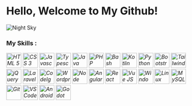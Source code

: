 # Hello, Welcome to My Github!

<img src="https://source.unsplash.com/1366x384?night-sky" alt="Night Sky">

### My Skills :

<i><img src="https://cdn.jsdelivr.net/gh/devicons/devicon/icons/html5/html5-original.svg" alt="HTML 5" height="40"></i>
<i><img src="https://cdn.jsdelivr.net/gh/devicons/devicon/icons/css3/css3-original.svg" alt="CSS 3" height="40"></i>
<i><img src="https://cdn.jsdelivr.net/gh/devicons/devicon/icons/javascript/javascript-original.svg" alt="Javascript" height="40"></i>
<i><img src="https://cdn.jsdelivr.net/gh/devicons/devicon/icons/typescript/typescript-original.svg" alt="Typescript" height="40"></i>
<i><img src="https://cdn.jsdelivr.net/gh/devicons/devicon/icons/java/java-original.svg" alt="Java" height="40"></i>
<i><img src="https://cdn.jsdelivr.net/gh/devicons/devicon/icons/php/php-original.svg" alt="PHP" height="40"></i>
<i><img src="https://cdn.jsdelivr.net/gh/devicons/devicon/icons/bash/bash-original.svg" alt="Bash" height="40"></i>
<i><img src="https://cdn.jsdelivr.net/gh/devicons/devicon/icons/kotlin/kotlin-original.svg" alt="Kotlin" height="40"></i>
<i><img src="https://cdn.jsdelivr.net/gh/devicons/devicon/icons/python/python-original.svg" alt="Python" height="40"></i>
<i><img src="https://cdn.jsdelivr.net/gh/devicons/devicon/icons/bootstrap/bootstrap-original.svg" alt="Bootstrap" height="40"></i>
<i><img src="https://cdn.jsdelivr.net/gh/devicons/devicon/icons/tailwindcss/tailwindcss-plain.svg" alt="Tailwind CSS" height="40"></i>
<i><img src="https://cdn.jsdelivr.net/gh/devicons/devicon/icons/jquery/jquery-original.svg" alt="jQuery" height="40"></i>
<i><img src="https://cdn.jsdelivr.net/gh/devicons/devicon/icons/laravel/laravel-plain.svg" alt="Laravel" height="40"></i>
<i><img src="https://cdn.jsdelivr.net/gh/devicons/devicon/icons/codeigniter/codeigniter-plain.svg" alt="CodeIgniter" height="40"></i>
<i><img src="https://cdn.jsdelivr.net/gh/devicons/devicon/icons/wordpress/wordpress-plain.svg" alt="Wordpress" height="40"></i>
<i><img src="https://cdn.jsdelivr.net/gh/devicons/devicon/icons/nodejs/nodejs-original.svg" alt="Node JS" height="40"></i>
<i><img src="https://cdn.jsdelivr.net/gh/devicons/devicon/icons/angularjs/angularjs-original.svg" alt="Angular JS" height="40"></i>
<i><img src="https://cdn.jsdelivr.net/gh/devicons/devicon/icons/react/react-original.svg" alt="React" height="40"></i>
<i><img src="https://cdn.jsdelivr.net/gh/devicons/devicon/icons/vuejs/vuejs-original.svg" alt="Vue JS" height="40"></i>
<i><img src="https://cdn.jsdelivr.net/gh/devicons/devicon/icons/windows8/windows8-original.svg" alt="Windows 8" height="40"></i>
<i><img src="https://cdn.jsdelivr.net/gh/devicons/devicon/icons/linux/linux-original.svg" alt="Linux" height="40"></i>
<i><img src="https://cdn.jsdelivr.net/gh/devicons/devicon/icons/mysql/mysql-original.svg" alt="MySQL" height="40"></i>
<i><img src="https://cdn.jsdelivr.net/gh/devicons/devicon/icons/git/git-original.svg" alt="Git" height="40"></i>
<i><img src="https://cdn.jsdelivr.net/gh/devicons/devicon/icons/vscode/vscode-original.svg" alt="VS Code" height="40"></i>
<i><img src="https://cdn.jsdelivr.net/gh/devicons/devicon/icons/androidstudio/androidstudio-original.svg" alt="Android Studio" height="40"></i>
<i><img src="https://cdn.jsdelivr.net/gh/devicons/devicon/icons/godot/godot-original.svg" alt="Godot" height="40"></i>
